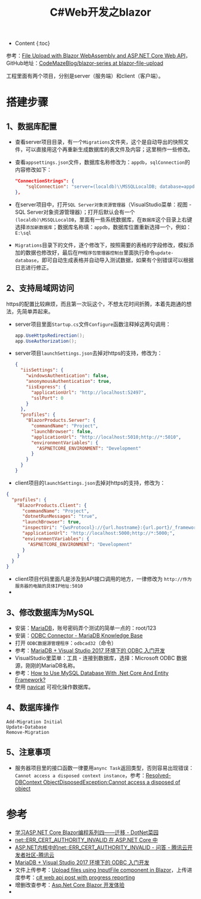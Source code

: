 ﻿---
layout:		post
category:	"program"
title:		"C#Web开发之blazor"

tags:		[c#]
---
- Content
{:toc}


参考：[File Upload with Blazor WebAssembly and ASP.NET Core Web API](https://code-maze.com/blazor-webassembly-file-upload/)，GitHub地址：[CodeMazeBlog/blazor-series at blazor-file-upload](https://github.com/CodeMazeBlog/blazor-series/tree/blazor-file-upload)

工程里面有两个项目，分别是server（服务端）和client（客户端）。



# 搭建步骤

## 1、数据库配置

- 查看server项目目录，有一个`Migrations`文件夹，这个是自动导出的快照文件，可以直接用这个再重新生成数据库的表文件及内容；这里稍作一些修改。

- 查看`appsettings.json`文件，数据库名称修改为：`appdb`，`sqlConnection`的内容修改如下：

  ```json
  "ConnectionStrings": {
      "sqlConnection": "server=(localdb)\\MSSQLLocalDB; database=appdb; Integrated Security=true"
  },
  ```

- 在server项目中，打开`SQL Server对象资源管理器`（VisualStudio菜单：视图 - SQL Server对象资源管理器）；打开后默认会有一个`(localdb)\MSSQLLocalDB`，里面有一些系统数据库，在`数据库`这个目录上右键选择`添加新数据库`；数据库名称填：`appdb`，数据库位置重新选择一个，例如：`E:\sql`

- `Migrations`目录下的文件，逐个修改下，按照需要的表格的字段修改，模拟添加的数据也修改好，最后在`PM程序包管理器控制台`里面执行命令`update-database`，即可自动生成表格并自动导入测试数据，如果有个别错误可以根据日志进行修正。



## 2、支持局域网访问

https的配置比较麻烦，而且第一次玩这个，不想太花时间折腾，本着先跑通的想法，先简单弄起来。

- server项目里面`Startup.cs`文件`Configure`函数注释掉这两句调用：

  ```csharp
  app.UseHttpsRedirection();
  app.UseAuthorization();
  ```

- server项目`launchSettings.json`去掉对https的支持，修改为：

  ```json
  {
    "iisSettings": {
      "windowsAuthentication": false,
      "anonymousAuthentication": true,
      "iisExpress": {
        "applicationUrl": "http://localhost:52497",
        "sslPort": 0
      }
    },
    "profiles": {
      "BlazorProducts.Server": {
        "commandName": "Project",
        "launchBrowser": false,
        "applicationUrl": "http://localhost:5010;http://*:5010",
        "environmentVariables": {
          "ASPNETCORE_ENVIRONMENT": "Development"
        }
      }
    }
  }
  ```

- client项目的`launchSettings.json`去掉对https的支持，修改为：

```json
{
  "profiles": {
    "BlazorProducts.Client": {
      "commandName": "Project",
      "dotnetRunMessages": "true",
      "launchBrowser": true,
      "inspectUri": "{wsProtocol}://{url.hostname}:{url.port}/_framework/debug/ws-proxy?browser={browserInspectUri}",
      "applicationUrl": "http://localhost:5000;http://*:5000;",
      "environmentVariables": {
        "ASPNETCORE_ENVIRONMENT": "Development"
      }
    }
  }
}
```

- client项目代码里面凡是涉及到API接口调用的地方，一律修改为 `http://作为服务器的电脑的具体IP地址:5010`
- 

## 3、修改数据库为MySQL

- 安装：[MariaDB](https://mariadb.org/)，账号密码弄个测试的简单一点的：root/123
- 安装：[ODBC Connector - MariaDB Knowledge Base](https://mariadb.com/kb/en/mariadb-connector-odbc/)
- 打开 `ODBC数据源管理程序`：`odbcad32`（命令）
- 参考：[MariaDB + Visual Studio 2017 环境下的 ODBC 入门开发](https://www.cnblogs.com/joxon/p/mariadb-vs2017-odbc.html)
- VisualStudio里菜单：工具 - 连接到数据库，选择：Microsoft ODBC 数据源，刚刚的MariaDB名称。
- 参考：[How to Use MySQL Database With .Net Core And Entity Framework?](https://www.geekinsta.com/mysql-with-net-core-and-entity-framework/)
- 使用 [navicat](https://www.navicat.com/en/download/navicat-for-mysql) 可视化操作数据库。

## 4、数据库操作

```
Add-Migration Initial
Update-Database
Remove-Migration
```

## 5、注意事项

- 服务器项目里的接口函数一律要用`anync Task`返回类型，否则容易出现错误：`Cannot access a disposed context instance`，参考：[Resolved- DBContext ObjectDisposedException:Cannot access a disposed of object](https://www.thecodebuzz.com/efcore-dbcontext-cannot-access-disposed-object-net-core/)

# 参考

- [学习ASP.NET Core Blazor编程系列四——迁移 - DotNet菜园](https://www.cnblogs.com/chillsrc/p/16747434.html)
- [net::ERR_CERT_AUTHORITY_INVALID 在 ASP.NET Core 中](https://qa.1r1g.com/sf/ask/4465759651/)
- [ASP.NET内核中的net::ERR_CERT_AUTHORITY_INVALID - 问答 - 腾讯云开发者社区-腾讯云](https://cloud.tencent.com/developer/ask/sof/1109771)
- [MariaDB + Visual Studio 2017 环境下的 ODBC 入门开发](https://www.cnblogs.com/joxon/p/mariadb-vs2017-odbc.html)
- 文件上传参考：[Upload files using InputFile component in Blazor](http://www.binaryintellect.net/articles/06473cc7-a391-409e-948d-3752ba3b4a6c.aspx)，上传进度参考：[c# web api post with progress reporting](https://gist.github.com/benhysell/1624c5e001ce8f53b992)
- 增删改查参考：[Asp.Net Core Blazor 开发体验](https://blog.csdn.net/elie_yang/article/details/123399805?spm=1001.2014.3001.5506)
- 
